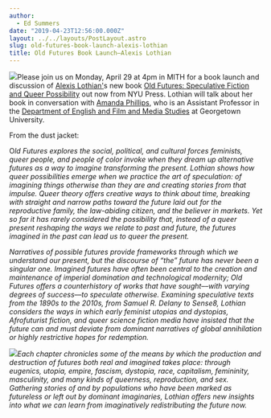 ```yaml
---
author:
  - Ed Summers
date: "2019-04-23T12:56:00.000Z"
layout: ../../layouts/PostLayout.astro
slug: old-futures-book-launch-alexis-lothian
title: Old Futures Book Launch—Alexis Lothian
---
```


[![](/assets/images/2019-04-old-futures.jpg)](https://go.umd.edu/OldFutures)Please join us on Monday, April 29 at 4pm in MITH for a book launch and discussion of [Alexis Lothian'](http://www.queergeektheory.org/)s new book [Old Futures: Speculative Fiction and Queer Possibility](https://go.umd.edu/OldFutures) out now from NYU Press. Lothian will talk about her book in conversation with [Amanda Phillips](https://gamertrouble.wordpress.com/), who is an Assistant Professor in the [Department of English and Film and Media Studies](https://english.asu.edu/about/academic-program-areas/film-and-media-studies-program) at Georgetown University.

From the dust jacket:

O*ld Futures explores the social, political, and cultural forces feminists, queer people, and people of color invoke when they dream up alternative futures as a way to imagine transforming the present. Lothian shows how queer possibilities emerge when we practice the art of speculation: of imagining things otherwise than they are and creating stories from that impulse. Queer theory offers creative ways to think about time, breaking with straight and narrow paths toward the future laid out for the reproductive family, the law-abiding citizen, and the believer in markets. Yet so far it has rarely considered the possibility that, instead of a queer present reshaping the ways we relate to past and future, the futures imagined in the past can lead us to queer the present.*

_Narratives of possible futures provide frameworks through which we understand our present, but the discourse of “the” future has never been a singular one. Imagined futures have often been central to the creation and maintenance of imperial domination and technological modernity; Old Futures offers a counterhistory of works that have sought––with varying degrees of success––to speculate otherwise. Examining speculative texts from the 1890s to the 2010s, from Samuel R. Delany to Sense8, Lothian considers the ways in which early feminist utopias and dystopias, Afrofuturist fiction, and queer science fiction media have insisted that the future can and must deviate from dominant narratives of global annihilation or highly restrictive hopes for redemption._

_![](/assets/images/2019-04-alexis-lothian-177x142.png)Each chapter chronicles some of the means by which the production and destruction of futures both real and imagined takes place: through eugenics, utopia, empire, fascism, dystopia, race, capitalism, femininity, masculinity, and many kinds of queerness, reproduction, and sex. Gathering stories of and by populations who have been marked as futureless or left out by dominant imaginaries, Lothian offers new insights into what we can learn from imaginatively redistributing the future now._
